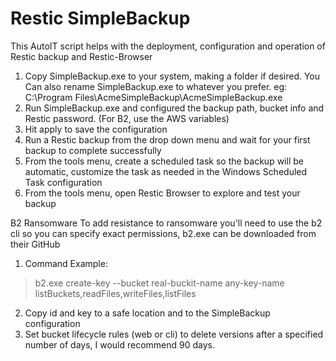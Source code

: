 # Restic SimpleBackup
This AutoIT script helps with the deployment, configuration and operation of Restic backup and Restic-Browser
1. Copy SimpleBackup.exe to your system, making a folder if desired. You Can also rename SimpleBackup.exe to whatever you prefer. eg: C:\Program Files\AcmeSimpleBackup\AcmeSimpleBackup.exe
2. Run SimpleBackup.exe and configured the backup path, bucket info and Restic password. (For B2, use the AWS variables)
3. Hit apply to save the configuration
4. Run a Restic backup from the drop down menu and wait for your first backup to complete successfully
5. From the tools menu, create a scheduled task so the backup will be automatic, customize the task as needed in the Windows Scheduled Task configuration
6. From the tools menu, open Restic Browser to explore and test your backup


B2 Ransomware
To add resistance to ransomware you'll need to use the b2 cli so you can specify exact permissions, b2.exe can be downloaded from their GitHub

1. Command Example:
> b2.exe create-key --bucket real-buckit-name any-key-name listBuckets,readFiles,writeFiles,listFiles
2. Copy id and key to a safe location and to the SimpleBackup configuration
3. Set bucket lifecycle rules (web or cli) to delete versions after a specified number of days, I would recommend 90 days.

